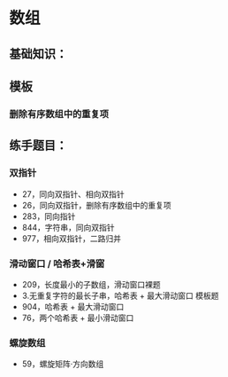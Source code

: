 # 数组

## 基础知识：

## 模板

### 删除有序数组中的重复项



## 练手题目：

### 双指针
- 27，同向双指针、相向双指针
- 26，同向双指针，删除有序数组中的重复项
- 283，同向指针
- 844，字符串，同向双指针
- 977，相向双指针，二路归并

### 滑动窗口 / 哈希表+滑窗
- 209，长度最小的子数组，滑动窗口裸题
- 3.无重复字符的最长子串，哈希表 + 最大滑动窗口 模板题
- 904，哈希表 + 最大滑动窗口
- 76，两个哈希表 + 最小滑动窗口

### 螺旋数组
- 59，螺旋矩阵·方向数组